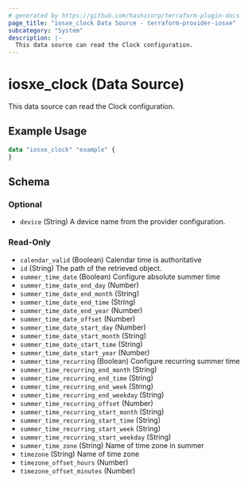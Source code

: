 ```yaml
---
# generated by https://github.com/hashicorp/terraform-plugin-docs
page_title: "iosxe_clock Data Source - terraform-provider-iosxe"
subcategory: "System"
description: |-
  This data source can read the Clock configuration.
---
```


# iosxe_clock (Data Source)

This data source can read the Clock configuration.

## Example Usage

```terraform
data "iosxe_clock" "example" {
}
```

<!-- schema generated by tfplugindocs -->
## Schema

### Optional

- `device` (String) A device name from the provider configuration.

### Read-Only

- `calendar_valid` (Boolean) Calendar time is authoritative
- `id` (String) The path of the retrieved object.
- `summer_time_date` (Boolean) Configure absolute summer time
- `summer_time_date_end_day` (Number)
- `summer_time_date_end_month` (String)
- `summer_time_date_end_time` (String)
- `summer_time_date_end_year` (Number)
- `summer_time_date_offset` (Number)
- `summer_time_date_start_day` (Number)
- `summer_time_date_start_month` (String)
- `summer_time_date_start_time` (String)
- `summer_time_date_start_year` (Number)
- `summer_time_recurring` (Boolean) Configure recurring summer time
- `summer_time_recurring_end_month` (String)
- `summer_time_recurring_end_time` (String)
- `summer_time_recurring_end_week` (String)
- `summer_time_recurring_end_weekday` (String)
- `summer_time_recurring_offset` (Number)
- `summer_time_recurring_start_month` (String)
- `summer_time_recurring_start_time` (String)
- `summer_time_recurring_start_week` (String)
- `summer_time_recurring_start_weekday` (String)
- `summer_time_zone` (String) Name of time zone in summer
- `timezone` (String) Name of time zone
- `timezone_offset_hours` (Number)
- `timezone_offset_minutes` (Number)
